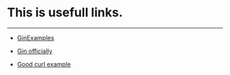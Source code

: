 # This is usefull links. 
---
* [GinExamples](https://github.com/gin-gonic/examples/blob/d09c85513d74b1d5b1926fcecc79c8c7c8f73838/realtime-chat/main.go#L20)


* [Gin officially](https://gin-gonic.com/docs/examples/write-log/)
* [Good curl example](https://echo.labstack.com/docs/quick-start)